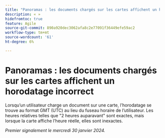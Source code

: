 ```yaml
---
title: "Panoramas : les documents chargés sur les cartes affichent un horodatage incorrect"
description: « »
hidefromtoc: true
feature: Agile
source-git-commit: 890a920dec3062afa8c2e77091f36449efe59ac2
workflow-type: tm+mt
source-wordcount: '61'
ht-degree: 6%

---
```



# Panoramas : les documents chargés sur les cartes affichent un horodatage incorrect

Lorsqu’un utilisateur charge un document sur une carte, l’horodatage se trouve au format GMT (UTC) au lieu du fuseau horaire de l’utilisateur. Les heures relatives telles que &quot;2 heures auparavant&quot; sont exactes, mais lorsque la carte affiche l’heure réelle, elles sont inexactes.

_Premier signalement le mercredi 30 janvier 2024._
